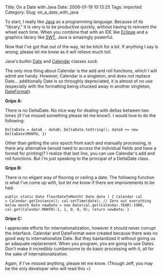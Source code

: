 Title: On a Date with Java
Date: 2006-01-19 10:13:25
Tags: imported
Category: 
Slug: on_a_date_with_java

To start, I really like <a title="Cup of Jo" href="http://www.java.com/en/">Java</a> as a programming language.  Because of its "library," it is very is to be productive quickly, without having to reinvent the wheel each time.  When you combine that with an IDE like <a title="A godsend..." href="http://www.eclipse.org/">Eclipse</a> and a graphics library like <a title="The only Java glib" href="http://www.eclipse.org/swt/">SWT</a>, Java is amazingly powerful.

Now that I've got that out of the way, let be bitch for a bit.  If anything I say is wrong, please let me know as it will relieve much toil.

Java's builtin <a title="java.util.Date" href="http://java.sun.com/j2se/1.4.2/docs/api/java/util/Date.html">Date</a> and <a title="java.util.Calendar" href="http://java.sun.com/j2se/1.4.2/docs/api/java/util/Calendar.html">Calendar</a> classes <em>suck</em>.

The only nice thing about Calendar is the add and roll functions, which I will admit are handy.  However, Calendar is a singleton, and does not replace Date... additionally Date is so throughly depreciated, it is almost of no use (especially with the formatting being chucked away in another singleton, <a title="java.text.DateFormat" href="http://java.sun.com/j2se/1.4.2/docs/api/java/text/DateFormat.html">DateFormat</a>).

<strong>Gripe A:</strong>

There is no DeltaDate.  No nice way for dealing with deltas between two times (if I've missed something please let me know!).  I would love to do the following:

<code>DeltaDate = dateA - dateB;
DeltaDate.toString();
dateA += new DeltaDate(MONTH, 1)</code>

Other than getting the unix epoch from each and manually processing, is there any alternative (would need to access the individual fields and have a format for printing)?  I realize that last line, you can use Calendar's add and roll functions.  But I'm just speaking to the principal of a DeltaDate class.

<strong>Gripe B:</strong>

There is no eligant way of flooring or ceiling a date.  The following function is what I've come up with, but let me know if there are improvements to be had.

<code>public static Date floorDateToMonth( Date date )
{
Calendar cal = Calendar.getInstance();
cal.setTime(date);
// Zero out everything below month
Date newDate = new Date(cal.get(Calendar.YEAR)-1900, cal.get(Calendar.MONTH)-1, 1, 0, 0, 0);
return newDate;
}</code>

<strong>Gripe C:</strong>

I appreciate efforts for internationalization, however it should never corrupt the interface.  Calendar and DateFormat were created because there was no good way to internationalize Date.  But they bastardized it without giving us an adaquate replacement.  When you program, you are going to use Dates.  Don't make it incredibly cumbersome to do basic processing with it, all for the sake of internationalization.

Again, if I've missed anything, please let me know.  (Though Jeff, you may be the only developer who will read this =)
